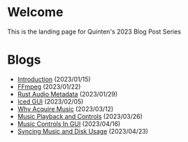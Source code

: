 # Welcome

This is the landing page for Quinten's 2023 Blog Post Series

# Blogs
* [Introduction](/2023/01/15/introducing-my-musiq-player-and-blog-series) (2023/01/15)
* [FFmpeg](/2023/01/22/learning-audio-metadata-with-ffmpeg) (2023/01/22)
* [Rust Audio Metadata](/2023/01/29/parsing-audio-files-with-rust) (2023/01/29)
* [Iced GUI](/2023/02/05/building-a-simple-iced-gui) (2023/02/05)
* [Why Acquire Music](/2023/03/12/why-acquire-music) (2023/03/12)
* [Music Playback and Controls](/2023/03/26/music-playback-and-controls) (2023/03/26)
* [Music Controls In GUI](/2023/04/16/music-controls-in-gui) (2023/04/16)
* [Syncing Music and Disk Usage](/2023/04/23/syncing-music-and-disk-usage) (2023/04/23)
